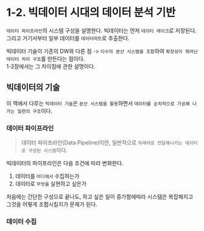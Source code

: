 # 1-2. 빅데이터 시대의 데이터 분석 기반

`데이터 파이프라인`의 시스템 구성을 설명한다. 빅데이터는 먼저 `데이터 레이크`로 저장된다.  
그리고 거기서부터 일부 데이터를 `데이터마트`로 추출한다.

빅데이터 기술이 기존의 DW와 다른 점 -> `다수의 분산 시스템을 조합`하여 `확장성이 뛰어난 데이터 처리 구조`를 만든다는 점이다.  
1-2장에서는 그 차이점에 관한 설명이다.

## 빅데이터의 기술

이 책에서 다루는 `빅데이터 기술`은 `분산 시스템을 활용`하면서 `데이터를 순차적으로 가공해 나가는 일련의 구조`이다.

### 데이터 파이프라인

> 데이터 파이프라인(Data Pipeline)이란, 일반적으로 `차례대로 전달해나가는 데이터로 구성된 시스템`이다.

빅데이터의 파이프라인은 다음 조건에 따라 변화한다.

1. 데이터를 `어디에서` 수집하는가
2. 데이터로 `무엇을` 실현하고 싶은가

처음에는 간단한 구성으로 끝나도, 하고 싶은 일이 증가함에따라 시스템은 복잡해지고 그것을 어떻게 조합시킬지가 문제가 된다.

### 데이터 수집
